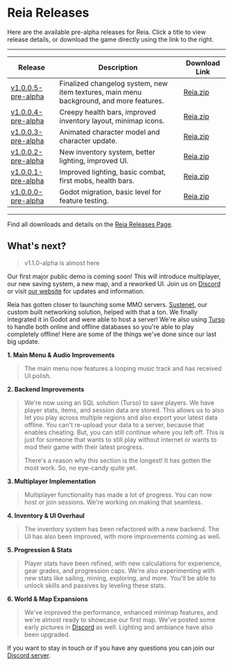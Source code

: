 # Reia Releases

Here are the available pre-alpha releases for Reia. Click a title to view release details, or download the game directly using the link to the right.

---

| Release                                      | Description                                                                     | Download Link                                                                                                             |
|-----------------------------------------------|---------------------------------------------------------------------------------|--------------------------------------------------------------------------------------------------------------------------|
| [v1.0.0.5-pre-alpha](https://github.com/Quaint-Studios/Reia/releases/tag/v1.0.0.5-pre-alpha) | Finalized changelog system, new item textures, main menu background, and more features. | [Reia.zip](https://github.com/Quaint-Studios/Reia/releases/download/v1.0.0.5-pre-alpha/Reia.zip)                         |
| [v1.0.0.4-pre-alpha](https://github.com/Quaint-Studios/Reia/releases/tag/v1.0.0.4-pre-alpha) | Creepy health bars, improved inventory layout, minimap icons.                    | [Reia.zip](https://github.com/Quaint-Studios/Reia/releases/download/v1.0.0.4-pre-alpha/Reia.zip)                         |
| [v1.0.0.3-pre-alpha](https://github.com/Quaint-Studios/Reia/releases/tag/v1.0.0.3-pre-alpha) | Animated character model and character update.                                   | [Reia.zip](https://github.com/Quaint-Studios/Reia/releases/download/v1.0.0.3-pre-alpha/Reia.zip)                         |
| [v1.0.0.2-pre-alpha](https://github.com/Quaint-Studios/Reia/releases/tag/v1.0.0.2-pre-alpha) | New inventory system, better lighting, improved UI.                              | [Reia.zip](https://github.com/Quaint-Studios/Reia/releases/download/v1.0.0.2-pre-alpha/Reia.zip)                         |
| [v1.0.0.1-pre-alpha](https://github.com/Quaint-Studios/Reia/releases/tag/v1.0.0.1-pre-alpha) | Improved lighting, basic combat, first mobs, health bars.                        | [Reia.zip](https://github.com/Quaint-Studios/Reia/releases/download/v1.0.0.1-pre-alpha/Reia.zip)                         |
| [v1.0.0.0-pre-alpha](https://github.com/Quaint-Studios/Reia/releases/tag/v1.0.0.0-pre-alpha) | Godot migration, basic level for feature testing.                                | [Reia.zip](https://github.com/Quaint-Studios/Reia/releases/download/v1.0.0.0-pre-alpha/Reia.zip)                         |

---

Find all downloads and details on the [Reia Releases Page](https://github.com/Quaint-Studios/Reia/releases).

## What's next?

> v1.1.0-alpha is almost here

Our first major public demo is coming soon! This will introduce multiplayer, our new saving system, a new map, and a reworked UI. Join us on [Discord](https://discord.playreia.com) or visit [our website](https://www.playreia.com/join) for updates and information.

Reia has gotten closer to launching some MMO servers. [Sustenet](https://github.com/Quaint-Studios/Sustenet), our custom built networking solution, helped with that a ton. We finally integrated it in Godot and were able to host a server! We're also using [Turso](https://turso.tech) to handle both online and offline databases so you're able to play completely offline! Here are some of the things we've done since our last big update.

**1. Main Menu & Audio Improvements**
> The main menu now features a looping music track and has received UI polish.

**2. Backend Improvements**
> We're now using an SQL solution (Turso) to save players. We have player stats, items, and session data are stored. This allows us to also let you play across multiple regions and also export your latest data offline. You can't re-upload your data to a server, because that enables cheating. But, you can still continue where you left off. This is just for someone that wants to still play without internet or wants to mod their game with their latest progress.
> 
> There's a reason why this section is the longest! It has gotten the most work. So, no eye-candy quite yet.

**3. Multiplayer Implementation**
> Multiplayer functionality has made a lot of progress. You can now host or join sessions. We're working on making that seamless.

**4. Inventory & UI Overhaul**
> The inventory system has been refactored with a new backend. The UI has also been improved, with more improvements coming as well.

**5. Progression & Stats**
> Player stats have been refined, with new calculations for experience, gear grades, and progression caps. We're also experimenting with new stats like sailing, mining, exploring, and more. You'll be able to unlock skills and passives by leveling these stats.

**6. World & Map Expansions**
> We've improved the performance, enhanced minimap features, and we're almost ready to showcase our first map. We've posted some early pictures in [Discord](https://discord.playreia.com) as well. Lighting and ambiance have also been upgraded.


If you want to stay in touch or if you have any questions you can join our [Discord server](https://discord.playreia.com).
